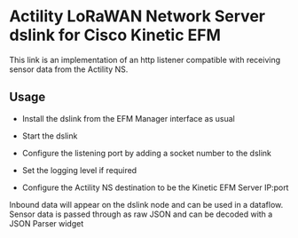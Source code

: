 # Actility LoRaWAN Network Server dslink for Cisco Kinetic EFM
This link is an implementation of an http listener compatible with receiving sensor data from the Actility NS. 

## Usage

* Install the dslink from the EFM Manager interface as usual
* Start the dslink
* Configure the listening port by adding a socket number to the dslink
* Set the logging level if required

* Configure the Actility NS destination to be the Kinetic EFM Server IP:port

Inbound data will appear on the dslink node and can be used in a dataflow. Sensor data is passed through as raw JSON and can be decoded with a JSON Parser widget
